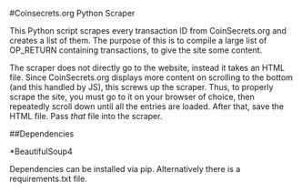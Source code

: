 #Coinsecrets.org Python Scraper

This Python script scrapes every transaction ID from CoinSecrets.org and creates a list of them.  The purpose of this is to compile a large list of OP_RETURN containing transactions, to give the site some content.

The scraper does not directly go to the website, instead it takes an HTML file.  Since CoinSecrets.org displays more content on scrolling to the bottom (and this handled by JS), this screws up the scraper.  Thus, to properly scrape the site, you must go to it on your browser of choice, then repeatedly scroll down until all the entries are loaded.  After that, save the HTML file.  Pass *that* file into the scraper.

##Dependencies

*BeautifulSoup4

Dependencies can be installed via pip.  Alternatively there is a requirements.txt file.